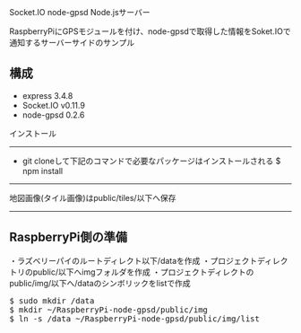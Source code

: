 Socket.IO node-gpsd Node.jsサーバー

RaspberryPiにGPSモジュールを付け、node-gpsdで取得した情報をSoket.IOで通知するサーバーサイドのサンプル

構成
------------

* express 3.4.8
* Socket.IO v0.11.9
* node-gpsd 0.2.6

インストール

------------
* git cloneして下記のコマンドで必要なパッケージはインストールされる
$ npm install

------------
地図画像(タイル画像)はpublic/tiles/以下へ保存

------------

RaspberryPi側の準備
------------
・ラズベリーパイのルートディレクト以下/dataを作成
・プロジェクトディレクトリのpublic/以下へimgフォルダを作成
・プロジェクトディレクトのpublic/img/以下へ/dataのシンボリックをlistで作成
<pre>
$ sudo mkdir /data
$ mkdir ~/RaspberryPi-node-gpsd/public/img
$ ln -s /data ~/RaspberryPi-node-gpsd/public/img/list
</pre>